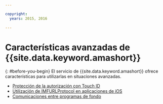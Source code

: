 ```yaml
---

copyright:
  years: 2015, 2016
  
---
```


# Características avanzadas de {{site.data.keyword.amashort}}
{: #before-you-begin}
El servicio de {{site.data.keyword.amashort}} ofrece características para utilizarlas en situaciones avanzadas.
* [Protección de la autorización con Touch ID](advanced-topics-touchid.html)
* [Utilización de IMFURLProtocol en aplicaciones de iOS](advanced-topics-IMFURLProtocol.html)
* [Comunicaciones entre programas de fondo](advanced-topics-oauthsdk.html)
